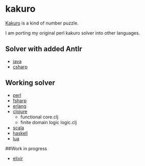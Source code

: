 # kakuro

[Kakuro](https://en.wikipedia.org/wiki/Kakuro) is a kind of number puzzle.

I am porting my original perl kakuro solver into other languages.

## Solver with added Antlr
* [java](https://github.com/gavilancomun/kakuro-java)
* [csharp](https://github.com/gavilancomun/kakuro-csharp)

## Working solver
* [perl](https://github.com/gavilancomun/kakuro-perl)
* [fsharp](https://github.com/gavilancomun/kakuro-fsharp)
* [erlang](https://github.com/gavilancomun/kakuro-erlang)
* [clojure](https://github.com/gavilancomun/kakuro-clojure)
    * functional core.clj
    * finite domain logic logic.clj
* [scala](https://github.com/gavilancomun/kakuro-scala)
* [haskell](https://github.com/gavilancomun/kakuro-haskell)
* [lua](https://github.com/gavilancomun/kakuro-lua)

##Work in progress
* [elixir](https://github.com/gavilancomun/kakuro-elixir)


